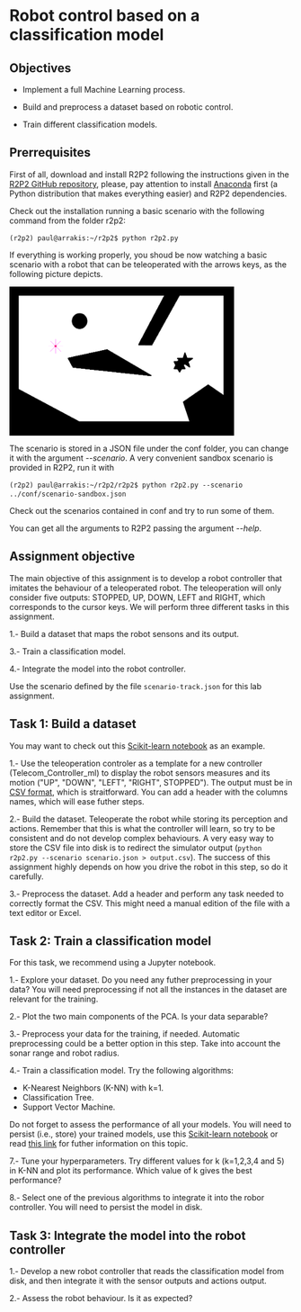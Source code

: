 # Robot control based on a classification model

## Objectives

* Implement a full Machine Learning process.

* Build and preprocess a dataset based on robotic control.

* Train different classification models.


## Prerrequisites

First of all, download and install R2P2 following the instructions given in the [R2P2 GitHub repository](https://github.com/ISG-UAH/r2p2), please, pay attention to install [Anaconda](https://www.anaconda.com/distribution/) first (a Python distribution that makes everything easier) and R2P2 dependencies. 

Check out the installation running a basic scenario with the following command from the folder r2p2:

```
(r2p2) paul@arrakis:~/r2p2$ python r2p2.py
```

If everything is working properly, you shoud be now watching a basic scenario with a robot that can be teleoperated with the arrows keys, as the following picture depicts.

<img align="center" src="r2p2-stage.png" width="400">

The scenario is stored in a JSON file under the conf folder, you can change it with the argument *--scenario*. A very convenient sandbox scenario is provided in R2P2, run it with

```
(r2p2) paul@arrakis:~/r2p2/r2p2$ python r2p2.py --scenario ../conf/scenario-sandbox.json
```
Check out the scenarios contained in conf and try to run some of them.

You can get all the arguments to R2P2 passing the argument *--help*.

## Assignment objective

The main objective of this assignment is to develop a robot controller that imitates the behaviour of a teleoperated robot. The teleoperation will only consider five outputs: STOPPED, UP, DOWN, LEFT and RIGHT, which corresponds to the cursor keys. We will perform three different tasks in this assignment.

1.- Build a dataset that maps the robot sensons and its output.

3.- Train a classification model.

4.- Integrate the model into the robot controller.

Use the scenario defined by the file ```scenario-track.json``` for this lab assignment.

## Task 1: Build a dataset

You may want to check out this [Scikit-learn notebook](https://github.com/dfbarrero/dataCourse/blob/master/mlfoundations/scikit-learn.ipynb) as an example.

1.- Use the teleoperation controler as a template for a new controller (Telecom_Controller_ml) to display the robot sensors measures and its motion ("UP", "DOWN", "LEFT", "RIGHT", STOPPED"). The output must be in [CSV format](https://en.wikipedia.org/wiki/Comma-separated_values), which is straitforward. You can add a header with the columns names, which will ease futher steps.

2.- Build the dataset. Teleoperate the robot while storing its perception and actions. Remember that this is what the controller will learn, so try to be consistent and do not develop complex behaviours. A very easy way to store the CSV file into disk is to redirect the simulator output (```python r2p2.py --scenario scenario.json > output.csv```). The success of this assignment highly depends on how you drive the robot in this step, so do it carefully.

3.- Preprocess the dataset. Add a header and perform any task needed to correctly format the CSV. This might need a manual edition of the file with a text editor or Excel.

## Task 2: Train a classification model

For this task, we recommend using a Jupyter notebook.

1.- Explore your dataset. Do you need any futher preprocessing in your data? You will need preprocessing if not all the instances in the dataset are relevant for the training. 

2.- Plot the two main components of the PCA. Is your data separable? 

3.- Preprocess your data for the training, if needed. Automatic preprocessing could be a better option in this step. Take into account the sonar range and robot radius.

4.- Train a classification model. Try the following algorithms:
  - K-Nearest Neighbors (K-NN) with k=1.
  - Classification Tree.
  - Support Vector Machine.

Do not forget to assess the performance of all your models. You will need to persist (i.e., store) your trained models, use this [Scikit-learn notebook](https://github.com/dfbarrero/dataCourse/blob/master/mlfoundations/scikit-learn.ipynb) or read [this link](https://wiki.python.org/moin/UsingPickle) for futher information on this topic.

7.- Tune your hyperparameters. Try different values for k (k=1,2,3,4 and 5) in K-NN and plot its performance. Which value of k gives the best performance?

8.- Select one of the previous algorithms to integrate it into the robor controller. You will need to persist the model in disk.

## Task 3: Integrate the model into the robot controller

1.- Develop a new robot controller that reads the classification model from disk, and then integrate it with the sensor outputs and actions output.

2.- Assess the robot behaviour. Is it as expected?
